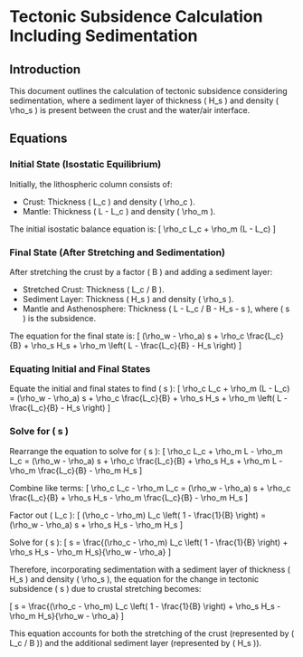 # Tectonic Subsidence Calculation Including Sedimentation

## Introduction

This document outlines the calculation of tectonic subsidence considering sedimentation, where a sediment layer of thickness \( H_s \) and density \( \rho_s \) is present between the crust and the water/air interface.

## Equations

### Initial State (Isostatic Equilibrium)

Initially, the lithospheric column consists of:
- Crust: Thickness \( L_c \) and density \( \rho_c \).
- Mantle: Thickness \( L - L_c \) and density \( \rho_m \).

The initial isostatic balance equation is:
\[ \rho_c L_c + \rho_m (L - L_c) \]

### Final State (After Stretching and Sedimentation)

After stretching the crust by a factor \( B \) and adding a sediment layer:
- Stretched Crust: Thickness \( L_c / B \).
- Sediment Layer: Thickness \( H_s \) and density \( \rho_s \).
- Mantle and Asthenosphere: Thickness \( L - L_c / B - H_s - s \), where \( s \) is the subsidence.

The equation for the final state is:
\[ (\rho_w - \rho_a) s + \rho_c \frac{L_c}{B} + \rho_s H_s + \rho_m \left( L - \frac{L_c}{B} - H_s \right) \]

### Equating Initial and Final States

Equate the initial and final states to find \( s \):
\[ \rho_c L_c + \rho_m (L - L_c) = (\rho_w - \rho_a) s + \rho_c \frac{L_c}{B} + \rho_s H_s + \rho_m \left( L - \frac{L_c}{B} - H_s \right) \]

### Solve for \( s \)

Rearrange the equation to solve for \( s \):
\[ \rho_c L_c + \rho_m L - \rho_m L_c = (\rho_w - \rho_a) s + \rho_c \frac{L_c}{B} + \rho_s H_s + \rho_m L - \rho_m \frac{L_c}{B} - \rho_m H_s \]

Combine like terms:
\[ \rho_c L_c - \rho_m L_c = (\rho_w - \rho_a) s + \rho_c \frac{L_c}{B} + \rho_s H_s - \rho_m \frac{L_c}{B} - \rho_m H_s \]

Factor out \( L_c \):
\[ (\rho_c - \rho_m) L_c \left( 1 - \frac{1}{B} \right) = (\rho_w - \rho_a) s + \rho_s H_s - \rho_m H_s \]

Solve for \( s \):
\[ s = \frac{(\rho_c - \rho_m) L_c \left( 1 - \frac{1}{B} \right) + \rho_s H_s - \rho_m H_s}{\rho_w - \rho_a} \]

Therefore, incorporating sedimentation with a sediment layer of thickness \( H_s \) and density \( \rho_s \), the equation for the change in tectonic subsidence \( s \) due to crustal stretching becomes:

\[ s = \frac{(\rho_c - \rho_m) L_c \left( 1 - \frac{1}{B} \right) + \rho_s H_s - \rho_m H_s}{\rho_w - \rho_a} \]

This equation accounts for both the stretching of the crust (represented by \( L_c / B \)) and the additional sediment layer (represented by \( H_s \)).

